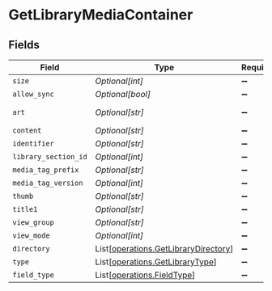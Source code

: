 # GetLibraryMediaContainer


## Fields

| Field                                                                                  | Type                                                                                   | Required                                                                               | Description                                                                            | Example                                                                                |
| -------------------------------------------------------------------------------------- | -------------------------------------------------------------------------------------- | -------------------------------------------------------------------------------------- | -------------------------------------------------------------------------------------- | -------------------------------------------------------------------------------------- |
| `size`                                                                                 | *Optional[int]*                                                                        | :heavy_minus_sign:                                                                     | N/A                                                                                    | 29                                                                                     |
| `allow_sync`                                                                           | *Optional[bool]*                                                                       | :heavy_minus_sign:                                                                     | N/A                                                                                    | false                                                                                  |
| `art`                                                                                  | *Optional[str]*                                                                        | :heavy_minus_sign:                                                                     | N/A                                                                                    | /:/resources/movie-fanart.jpg                                                          |
| `content`                                                                              | *Optional[str]*                                                                        | :heavy_minus_sign:                                                                     | N/A                                                                                    | secondary                                                                              |
| `identifier`                                                                           | *Optional[str]*                                                                        | :heavy_minus_sign:                                                                     | N/A                                                                                    | com.plexapp.plugins.library                                                            |
| `library_section_id`                                                                   | *Optional[int]*                                                                        | :heavy_minus_sign:                                                                     | N/A                                                                                    | 1                                                                                      |
| `media_tag_prefix`                                                                     | *Optional[str]*                                                                        | :heavy_minus_sign:                                                                     | N/A                                                                                    | /system/bundle/media/flags/                                                            |
| `media_tag_version`                                                                    | *Optional[int]*                                                                        | :heavy_minus_sign:                                                                     | N/A                                                                                    | 1701731894                                                                             |
| `thumb`                                                                                | *Optional[str]*                                                                        | :heavy_minus_sign:                                                                     | N/A                                                                                    | /:/resources/movie.png                                                                 |
| `title1`                                                                               | *Optional[str]*                                                                        | :heavy_minus_sign:                                                                     | N/A                                                                                    | Movies                                                                                 |
| `view_group`                                                                           | *Optional[str]*                                                                        | :heavy_minus_sign:                                                                     | N/A                                                                                    | secondary                                                                              |
| `view_mode`                                                                            | *Optional[int]*                                                                        | :heavy_minus_sign:                                                                     | N/A                                                                                    | 65592                                                                                  |
| `directory`                                                                            | List[[operations.GetLibraryDirectory](../../models/operations/getlibrarydirectory.md)] | :heavy_minus_sign:                                                                     | N/A                                                                                    |                                                                                        |
| `type`                                                                                 | List[[operations.GetLibraryType](../../models/operations/getlibrarytype.md)]           | :heavy_minus_sign:                                                                     | N/A                                                                                    |                                                                                        |
| `field_type`                                                                           | List[[operations.FieldType](../../models/operations/fieldtype.md)]                     | :heavy_minus_sign:                                                                     | N/A                                                                                    |                                                                                        |